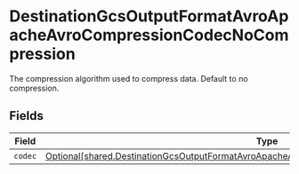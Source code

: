 # DestinationGcsOutputFormatAvroApacheAvroCompressionCodecNoCompression

The compression algorithm used to compress data. Default to no compression.


## Fields

| Field                                                                                                                                                                                                | Type                                                                                                                                                                                                 | Required                                                                                                                                                                                             | Description                                                                                                                                                                                          |
| ---------------------------------------------------------------------------------------------------------------------------------------------------------------------------------------------------- | ---------------------------------------------------------------------------------------------------------------------------------------------------------------------------------------------------- | ---------------------------------------------------------------------------------------------------------------------------------------------------------------------------------------------------- | ---------------------------------------------------------------------------------------------------------------------------------------------------------------------------------------------------- |
| `codec`                                                                                                                                                                                              | [Optional[shared.DestinationGcsOutputFormatAvroApacheAvroCompressionCodecNoCompressionCodec]](undefined/models/shared/destinationgcsoutputformatavroapacheavrocompressioncodecnocompressioncodec.md) | :heavy_minus_sign:                                                                                                                                                                                   | N/A                                                                                                                                                                                                  |